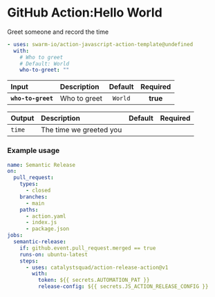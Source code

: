<!-- start title -->

# GitHub Action:Hello World

<!-- end title -->
<!-- start description -->

Greet someone and record the time

<!-- end description -->
<!-- start contents -->
<!-- end contents -->
<!-- start usage -->

```yaml
- uses: swarm-io/action-javascript-action-template@undefined
  with:
    # Who to greet
    # Default: World
    who-to-greet: ""
```

<!-- end usage -->
<!-- start inputs -->

| **Input**          | **Description** | **Default** | **Required** |
| :----------------- | :-------------- | :---------: | :----------: |
| **`who-to-greet`** | Who to greet    |   `World`   |   **true**   |

<!-- end inputs -->
<!-- start outputs -->

| **Output** | **Description**         | **Default** | **Required** |
| :--------- | :---------------------- | ----------- | ------------ |
| `time`     | The time we greeted you |             |              |

<!-- end outputs -->
<!-- start examples -->

### Example usage

```yaml
name: Semantic Release
on:
  pull_request:
    types:
      - closed
    branches:
      - main
    paths:
      - action.yaml
      - index.js
      - package.json
jobs:
  semantic-release:
    if: github.event.pull_request.merged == true
    runs-on: ubuntu-latest
    steps:
      - uses: catalystsquad/action-release-action@v1
        with:
          token: ${{ secrets.AUTOMATION_PAT }}
          release-config: ${{ secrets.JS_ACTION_RELEASE_CONFIG }}
```
<!-- end examples -->
<!-- start [.github/ghdocs/examples/] -->
<!-- end [.github/ghdocs/examples/] -->
